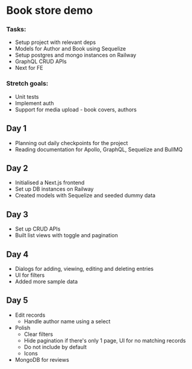 # Book store demo

### Tasks:

- Setup project with relevant deps
- Models for Author and Book using Sequelize
- Setup postgres and mongo instances on Railway
- GraphQL CRUD APIs
- Next for FE

### Stretch goals:

- Unit tests
- Implement auth
- Support for media upload - book covers, authors

## Day 1

- Planning out daily checkpoints for the project
- Reading documentation for Apollo, GraphQL, Sequelize and BullMQ

## Day 2

- Initialised a Next.js frontend
- Set up DB instances on Railway
- Created models with Sequelize and seeded dummy data

## Day 3

- Set up CRUD APIs
- Built list views with toggle and pagination

## Day 4

- Dialogs for adding, viewing, editing and deleting entries
- UI for filters
- Added more sample data

## Day 5

- Edit records
    - Handle author name using a select
- Polish
    - Clear filters
    - Hide pagination if there's only 1 page, UI for no matching records
    - Do not include by default
    - Icons
- MongoDB for reviews
